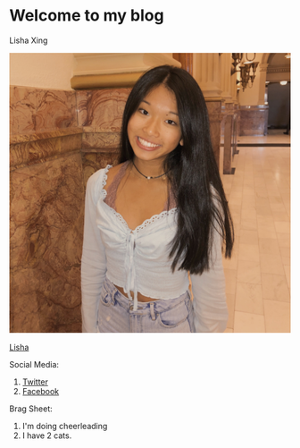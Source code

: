 # Welcome to my blog

Lisha Xing
 
![Lisha](https://github.com/lishaxing/github-pages-with-jekyll/blob/master/Lisha.JPG)

[Lisha](https://github.com/lishaxing/github-pages-with-jekyll/blob/master/Lisha.JPG)

Social Media:
1. [Twitter](https://twitter.com/explore)
2. [Facebook](https://www.facebook.com/)

Brag Sheet:
1. I'm doing cheerleading
2. I have 2 cats.

